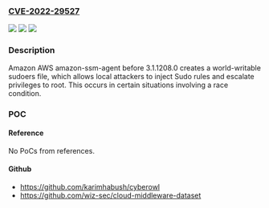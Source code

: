### [CVE-2022-29527](https://cve.mitre.org/cgi-bin/cvename.cgi?name=CVE-2022-29527)
![](https://img.shields.io/static/v1?label=Product&message=n%2Fa&color=blue)
![](https://img.shields.io/static/v1?label=Version&message=n%2Fa&color=blue)
![](https://img.shields.io/static/v1?label=Vulnerability&message=n%2Fa&color=brighgreen)

### Description

Amazon AWS amazon-ssm-agent before 3.1.1208.0 creates a world-writable sudoers file, which allows local attackers to inject Sudo rules and escalate privileges to root. This occurs in certain situations involving a race condition.

### POC

#### Reference
No PoCs from references.

#### Github
- https://github.com/karimhabush/cyberowl
- https://github.com/wiz-sec/cloud-middleware-dataset

